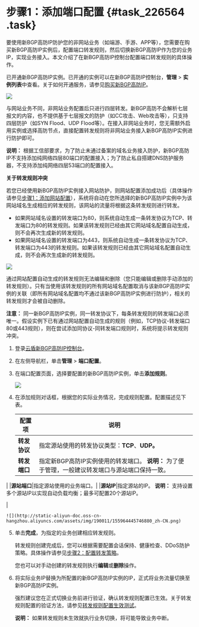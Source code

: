 # 步骤1：添加端口配置 {#task_226564 .task}

要使用新BGP高防IP防护您的非网站业务（如端游、手游、APP等），您需要在购买新BGP高防IP实例后，配置端口转发规则，然后切换新BGP高防IP作为您的业务IP，实现业务接入。本文介绍了在新BGP高防IP控制台配置端口转发规则的具体操作。

已开通新BGP高防IP实例。已开通的实例可以在新BGP高防IP控制台，**管理** \> **实例列表**中查看。关于如何开通服务，请参见[购买新BGP高防IP](cn.zh-CN/新BGP高防IP/产品定价/购买新BGP高防IP.md#)。

![](http://static-aliyun-doc.oss-cn-hangzhou.aliyuncs.com/assets/img/188414/155964445745786_zh-CN.png)

与网站业务不同，非网站业务配置后只进行四层转发。新BGP高防不会解析七层报文的内容，也不提供基于七层报文的防护（如CC攻击、Web攻击等），只支持四层防护（如SYN Flood、UDP Flood等）。在接入非网站业务时，您无需额外启用实例或选择高防节点，直接配置转发规则将非网站业务接入新BGP高防IP实例进行防护即可。

**说明：** 根据工信部要求，为了防止未通过备案的域名业务接入防护，新BGP高防IP不支持添加纯网络四层80端口的配置接入；为了防止私自搭建DNS防护服务器，不支持添加纯网络四层53端口的配置接入。

**关于转发规则冲突**

若您已经使用新BGP高防IP实例接入网站防护，则网站配置添加成功后（具体操作请参见[步骤1：添加网站配置](cn.zh-CN/新BGP高防IP/快速入门/防护网站业务/步骤1：添加网站配置.md#)），系统将自动在您所选择的新BGP高防IP实例中为该网站域名生成相应的转发规则，该网站的流量将根据这条转发规则进行转发。

-   如果网站域名设置的转发端口为80，则系统自动生成一条转发协议为TCP、转发端口为80的转发规则。如果该转发规则已经由其它网站域名配置自动生成，则不会再次生成新的转发规则。
-   如果网站域名设置的转发端口为443，则系统自动生成一条转发协议为TCP、转发端口为443的转发规则。如果该转发规则已经由其它网站域名配置自动生成，则不会再次生成新的转发规则。

![](http://static-aliyun-doc.oss-cn-hangzhou.aliyuncs.com/assets/img/190011/155964445746883_zh-CN.png)

通过网站配置自动生成的转发规则无法编辑和删除（您只能编辑或删除手动添加的转发规则）。只有当使用该转发规则的所有网站域名配置取消与该新BGP高防IP实例的关联（即所有网站域名配置均不通过该新BGP高防IP实例进行防护），相关的转发规则才会被自动删除。

**注意：** 同一新BGP高防IP实例，同一转发协议下，每条转发规则的转发端口必须唯一。假设实例下已有通过网站配置自动生成的规则（例如，TCP协议-转发端口80或443规则），则在尝试添加同协议-同转发端口规则时，系统将提示转发规则冲突。

1.  登录[云盾新BGP高防IP控制台](https://yundunnext.console.aliyun.com/?p=ddoscoo)。
2.  在左侧导航栏，单击**管理** \> **端口配置**。
3.  在端口配置页面，选择要配置的新BGP高防IP实例，单击**添加规则**。 

    ![](http://static-aliyun-doc.oss-cn-hangzhou.aliyuncs.com/assets/img/190011/155964445746879_zh-CN.png)

4.  在添加规则对话框，根据您的实际业务情况，完成规则配置。配置描述见下表。 

    |配置项|说明|
    |---|--|
    |**转发协议**|指定源站使用的转发协议类型：**TCP**、**UDP。**|
    |**转发端口**|指定新BGP高防IP实例使用的转发端口。 **说明：** 为了便于管理，一般建议转发端口与源站端口保持一致。

 |
    |**源站端口**|指定源站使用的业务端口。|
    |**源站IP**|指定源站的IP。 **说明：** 支持设置多个源站IP以实现自动负载均衡；最多可配置20个源站IP。

 |

    ![](http://static-aliyun-doc.oss-cn-hangzhou.aliyuncs.com/assets/img/190011/155964445746880_zh-CN.png)

5.  单击**完成**，为指定的业务创建相应转发规则。 

    转发规则创建完成后，您可以根据需要配置会话保持、健康检查、DDoS防护策略。具体操作请参见[步骤2：配置转发策略](cn.zh-CN/新BGP高防IP/快速入门/防护非网站业务/步骤2：配置转发策略.md#)。

    您也可以对手动创建的转发规则执行**编辑**或**删除**操作。

6.  将实际业务IP替换为所配置的新BGP高防IP实例的IP，正式将业务流量切换至新BGP高防IP实例。 

    强烈建议您在正式切换业务前进行验证，确认转发规则配置已生效。关于转发规则配置的验证方法，请参见[转发规则配置生效测试](../../../../cn.zh-CN/DDoS高防IP/快速入门/防护非网站业务/步骤3：验证配置生效.md#)。

    **说明：** 如果转发规则未生效就执行业务切换，将可能导致业务中断。



